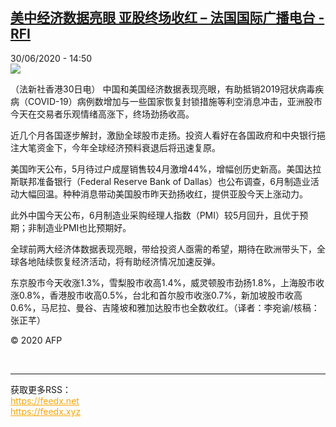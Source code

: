 <!--1593525306000-->
[美中经济数据亮眼 亚股终场收红 – 法国国际广播电台 - RFI](http://www.rfi.fr//cn/contenu/20200630-%E7%BE%8E%E4%B8%AD%E7%BB%8F%E6%B5%8E%E6%95%B0%E6%8D%AE%E4%BA%AE%E7%9C%BC-%E4%BA%9A%E8%82%A1%E7%BB%88%E5%9C%BA%E6%94%B6%E7%BA%A2)
------

<div>30/06/2020 - 14:50</div><img src="https://s.rfi.fr/media/display/63913182-bad3-11ea-89e5-005056bff430/w:310/p:16x9/eco0007b.200630205001.jpg"><div class="t-content__body u-clearfix"><div class="m-interstitial"></div><p>（法新社香港30日电）    中国和美国经济数据表现亮眼，有助抵销2019冠状病毒疾病（COVID-19）病例数增加与一些国家恢复封锁措施等利空消息冲击，亚洲股市今天在交易者乐观情绪高涨下，终场劲扬收高。</p><p>    近几个月各国逐步解封，激励全球股市走扬。投资人看好在各国政府和中央银行挹注大笔资金下，今年全球经济预料衰退后将迅速复原。</p><p>    美国昨天公布，5月待过户成屋销售较4月激增44%，增幅创历史新高。美国达拉斯联邦准备银行（Federal Reserve Bank of Dallas）也公布调查，6月制造业活动大幅回温。种种消息带动美国股市昨天劲扬收红，提供亚股今天上涨动力。</p><p>    此外中国今天公布，6月制造业采购经理人指数（PMI）较5月回升，且优于预期；非制造业PMI也比预期好。</p><p>    全球前两大经济体数据表现亮眼，带给投资人亟需的希望，期待在欧洲带头下，全球各地陆续恢复经济活动，将有助经济情况加速反弹。</p><p>    东京股市今天收涨1.3%，雪梨股市收高1.4%，威灵顿股市劲扬1.8%，上海股市收涨0.8%，香港股市收高0.5%，台北和首尔股市收涨0.7%，新加坡股市收高0.6%，马尼拉、曼谷、吉隆坡和雅加达股市也全数收红。（译者：李宛谕/核稿：张正芊）</p><p class="t-copyright">© 2020 AFP</p>        </div><br><hr><div>获取更多RSS：<br><a href="https://feedx.net" style="color:orange" target="_blank">https://feedx.net</a> <br><a href="https://feedx.xyz" style="color:orange" target="_blank">https://feedx.xyz</a><br></div>
